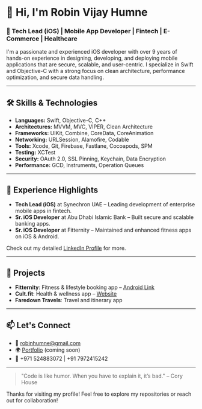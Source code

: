 # 👋 Hi, I'm Robin Vijay Humne

### 💼 Tech Lead (iOS) | Mobile App Developer | Fintech | E-Commerce | Healthcare

I'm a passionate and experienced iOS developer with over 9 years of hands-on experience in designing, developing, and deploying mobile applications that are secure, scalable, and user-centric. I specialize in Swift and Objective-C with a strong focus on clean architecture, performance optimization, and secure data handling.

---

## 🛠️ Skills & Technologies

- **Languages:** Swift, Objective-C, C++
- **Architectures:** MVVM, MVC, VIPER, Clean Architecture
- **Frameworks:** UIKit, Combine, CoreData, CoreAnimation
- **Networking:** URLSession, Alamofire, Codable
- **Tools:** Xcode, Git, Firebase, Fastlane, Cocoapods, SPM
- **Testing:** XCTest
- **Security:** OAuth 2.0, SSL Pinning, Keychain, Data Encryption
- **Performance:** GCD, Instruments, Operation Queues

---

## 🧩 Experience Highlights

- **Tech Lead (iOS)** at Synechron UAE – Leading development of enterprise mobile apps in fintech.
- **Sr. iOS Developer** at Abu Dhabi Islamic Bank – Built secure and scalable banking apps.
- **Sr. iOS Developer** at Fitternity – Maintained and enhanced fitness apps on iOS & Android.

Check out my detailed [LinkedIn Profile](https://www.linkedin.com/in/robin-humne-67629979) for more.

---

## 🚀 Projects

- **Fitternity**: Fitness & lifestyle booking app – [Android Link](https://play.google.com/store/apps/details?id=com.fitternity.android)
- **Cult.fit**: Health & wellness app – [Website](https://www.cult.fit)
- **Faredown Travels**: Travel and itinerary app

---

## 📫 Let's Connect

- 📧 robinhumne@gmail.com
- 🌍 [Portfolio](#) (coming soon)
- 📱 +971 524883072 | +91 7972415242

---

> "Code is like humor. When you have to explain it, it’s bad." – Cory House

Thanks for visiting my profile! Feel free to explore my repositories or reach out for collaboration!

